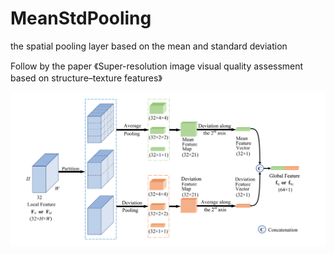 # MeanStdPooling
 the spatial pooling layer based on the mean and standard deviation

 Follow by the paper 《Super-resolution image visual quality assessment based on structure–texture features》

 ![示意图](img.png)
